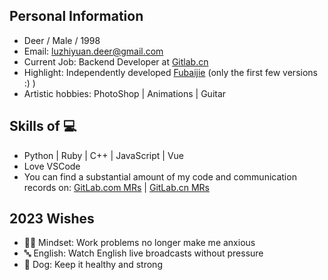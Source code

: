 ## Personal Information
* Deer / Male / 1998
* Email: luzhiyuan.deer@gmail.com
* Current Job: Backend Developer at [Gitlab.cn](https://gitlab.cn/en)
* Highlight: Independently developed [Fubaijie](https://fubaijie.cn) (only the first few versions :) )
* Artistic hobbies: PhotoShop | Animations | Guitar

## Skills of 💻
* Python | Ruby | C++ | JavaScript | Vue
* Love VSCode
* You can find a substantial amount of my code and communication records on: [GitLab.com MRs](https://gitlab.com/gitlab-org/gitlab/-/merge_requests?scope=all&state=all&author_username=luzhiyuan.deer) | [GitLab.cn MRs](https://jihulab.com/gitlab-cn/gitlab/-/merge_requests?scope=all&state=all&author_username=luzhiyuan.deer)

## 2023 Wishes
* 👩‍💻 Mindset: Work problems no longer make me anxious
* 🔤 English: Watch English live broadcasts without pressure
* 🐶 Dog: Keep it healthy and strong
